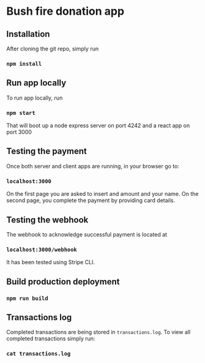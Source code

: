 # Bush fire donation app

## Installation
After cloning the git repo, simply run
### `npm install`

## Run app locally
To run app locally, run
### `npm start`
That will boot up a node express server on port 4242 and a react app on port 3000

## Testing the payment
Once both server and client apps are running, in your browser go to:
### `localhost:3000`
On the first page you are asked to insert and amount and your name.
On the second page, you complete the payment by providing card details.

## Testing the webhook
The webhook to acknowledge successful payment is located at
### `localhost:3000/webhook`
It has been tested using Stripe CLI.

## Build production deployment
### `npm run build`

## Transactions log
Completed transactions are being stored in `transactions.log`. To view all completed transactions simply run:
### `cat transactions.log`